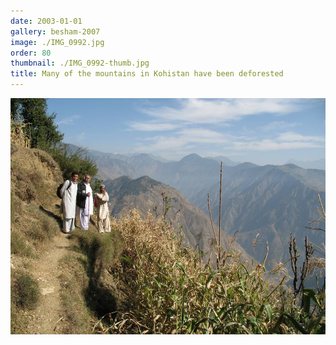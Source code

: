 ```yaml
---
date: 2003-01-01
gallery: besham-2007
image: ./IMG_0992.jpg
order: 80
thumbnail: ./IMG_0992-thumb.jpg
title: Many of the mountains in Kohistan have been deforested
---
```


![Many of the mountains in Kohistan have been deforested](./IMG_0992.jpg)
